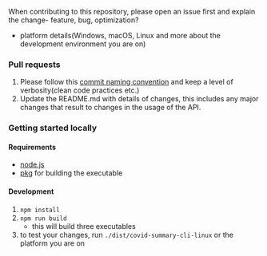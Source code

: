 When contributing to this repository, please open an issue first and explain the change- feature, bug, optimization?
- platform details(Windows, macOS, Linux and more about the development environment you are on)

### Pull requests

1. Please follow this [commit naming convention](https://www.conventionalcommits.org/en/v1.0.0/)
   and keep a level of verbosity(clean code practices etc.)
2. Update the README.md with details of changes, this includes any major changes that
   result to changes in the usage of the API.

### Getting started locally

#### Requirements

- [node.js](https://nodejs.org/)
- [pkg](https://www.npmjs.com/package/pkg) for building the executable

#### Development

1. ``` npm install ```
2. ``` npm run build ```
   - this will build three executables
3. to test your changes, run ``` ./dist/covid-summary-cli-linux ``` or the platform you are on
